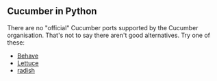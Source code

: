 ## Cucumber in Python

There are no "official" Cucumber ports supported by the Cucumber organisation.
That's not to say there aren't good alternatives. Try one of these:

* [Behave](http://behave.readthedocs.io/en/latest/)
* [Lettuce](http://lettuce.it/)
* [radish](https://github.com/radish-bdd/radish)